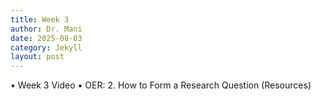 ```yaml
---
title: Week 3
author: Dr. Mani
date: 2025-08-03
category: Jekyll
layout: post
---
```


•	Week 3 Video
•	OER: 2. How to Form a Research Question (Resources)
